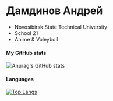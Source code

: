 # Дамдинов Андрей
- Novosibirsk State Technical University
- School 21
- Anime & Voleyboll
#### My GitHub stats
![Anurag's GitHub stats](https://github-readme-stats.vercel.app/api?username=Ulqiora&count_private=true&show_icons=true&theme=tokyonight)
#### Languages
[![Top Langs](https://github-readme-stats.vercel.app/api/top-langs/?username=Ulqiora&layout=compact)](https://github.com/anuraghazra/github-readme-stats)

